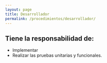 ```yaml
---
layout: page
title: Desarrollador
permalink: /procedimientos/desarrollador/
---
```


Tiene la responsabilidad de:
----------------------------

* Implementar
* Realizar las pruebas unitarias y funcionales.
